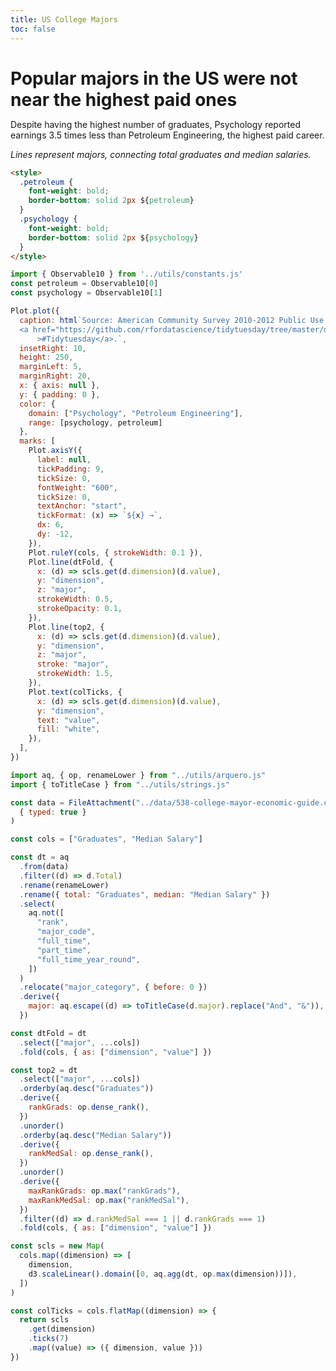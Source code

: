 ```yaml
---
title: US College Majors
toc: false
---
```


<h1 style="margin-bottom: .2em">
  Popular majors in the US were not near the highest paid ones
</h1>
<p>
  Despite having the highest number of graduates,
  <span class="psychology">Psychology</span> reported earnings 3.5 times less
  than <span class="petroleum">Petroleum Engineering</span>, the highest paid
  career.
</p>

*Lines represent majors, connecting total graduates and median salaries.*

```html
<style>
  .petroleum {
    font-weight: bold;
    border-bottom: solid 2px ${petroleum}
  }
  .psychology {
    font-weight: bold;
    border-bottom: solid 2px ${psychology}
  }
</style>
```

```js
import { Observable10 } from '../utils/constants.js'
const petroleum = Observable10[0]
const psychology = Observable10[1]
```

```js
Plot.plot({
  caption: html`Source: American Community Survey 2010-2012 Public Use Microdata Series. Curated by the social data project
  <a href="https://github.com/rfordatascience/tidytuesday/tree/master/data/2018/2018-10-16"
      >#Tidytuesday</a>.`,
  insetRight: 10,
  height: 250,
  marginLeft: 5,
  marginRight: 20,
  x: { axis: null },
  y: { padding: 0 },
  color: {
    domain: ["Psychology", "Petroleum Engineering"],
    range: [psychology, petroleum]
  },
  marks: [
    Plot.axisY({
      label: null,
      tickPadding: 9,
      tickSize: 0,
      fontWeight: "600",
      tickSize: 0,
      textAnchor: "start",
      tickFormat: (x) => `${x} →`,
      dx: 6,
      dy: -12,
    }),
    Plot.ruleY(cols, { strokeWidth: 0.1 }),
    Plot.line(dtFold, {
      x: (d) => scls.get(d.dimension)(d.value),
      y: "dimension",
      z: "major",
      strokeWidth: 0.5,
      strokeOpacity: 0.1,
    }),
    Plot.line(top2, {
      x: (d) => scls.get(d.dimension)(d.value),
      y: "dimension",
      z: "major",
      stroke: "major",
      strokeWidth: 1.5,
    }),
    Plot.text(colTicks, {
      x: (d) => scls.get(d.dimension)(d.value),
      y: "dimension",
      text: "value",
      fill: "white",
    }),
  ],
})
```

<!-- HELPERS -->

```js
import aq, { op, renameLower } from "../utils/arquero.js"
import { toTitleCase } from "../utils/strings.js"
```

```js
const data = FileAttachment("../data/538-college-mayor-economic-guide.csv").csv(
  { typed: true }
)
```

```js
const cols = ["Graduates", "Median Salary"]
```

```js
const dt = aq
  .from(data)
  .filter((d) => d.Total)
  .rename(renameLower)
  .rename({ total: "Graduates", median: "Median Salary" })
  .select(
    aq.not([
      "rank",
      "major_code",
      "full_time",
      "part_time",
      "full_time_year_round",
    ])
  )
  .relocate("major_category", { before: 0 })
  .derive({
    major: aq.escape((d) => toTitleCase(d.major).replace("And", "&")),
  })
```

```js
const dtFold = dt
  .select(["major", ...cols])
  .fold(cols, { as: ["dimension", "value"] })
```

```js
const top2 = dt
  .select(["major", ...cols])
  .orderby(aq.desc("Graduates"))
  .derive({
    rankGrads: op.dense_rank(),
  })
  .unorder()
  .orderby(aq.desc("Median Salary"))
  .derive({
    rankMedSal: op.dense_rank(),
  })
  .unorder()
  .derive({
    maxRankGrads: op.max("rankGrads"),
    maxRankMedSal: op.max("rankMedSal"),
  })
  .filter((d) => d.rankMedSal === 1 || d.rankGrads === 1)
  .fold(cols, { as: ["dimension", "value"] })
```

```js
const scls = new Map(
  cols.map((dimension) => [
    dimension,
    d3.scaleLinear().domain([0, aq.agg(dt, op.max(dimension))]),
  ])
)

const colTicks = cols.flatMap((dimension) => {
  return scls
    .get(dimension)
    .ticks(7)
    .map((value) => ({ dimension, value }))
})
```
